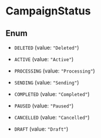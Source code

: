 

# CampaignStatus

## Enum


* `DELETED` (value: `"Deleted"`)

* `ACTIVE` (value: `"Active"`)

* `PROCESSING` (value: `"Processing"`)

* `SENDING` (value: `"Sending"`)

* `COMPLETED` (value: `"Completed"`)

* `PAUSED` (value: `"Paused"`)

* `CANCELLED` (value: `"Cancelled"`)

* `DRAFT` (value: `"Draft"`)



